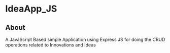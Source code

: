 # IdeaApp_JS
 
## About
A JavaScript Based simple Application using Express JS for doing the CRUD operations related to Innovations and Ideas
